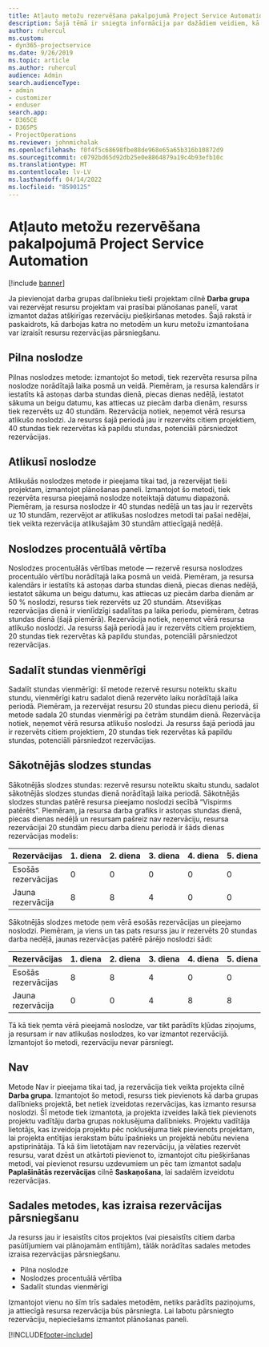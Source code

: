 ```yaml
---
title: Atļauto metožu rezervēšana pakalpojumā Project Service Automation
description: Šajā tēmā ir sniegta informācija par dažādiem veidiem, kā var rezervēt piešķīrumus.
author: ruhercul
ms.custom:
- dyn365-projectservice
ms.date: 9/26/2019
ms.topic: article
ms.author: ruhercul
audience: Admin
search.audienceType:
- admin
- customizer
- enduser
search.app:
- D365CE
- D365PS
- ProjectOperations
ms.reviewer: johnmichalak
ms.openlocfilehash: f0f4f5c68698fbe88de968e65a65b316b10872d9
ms.sourcegitcommit: c0792bd65d92db25e0e8864879a19c4b93efb10c
ms.translationtype: MT
ms.contentlocale: lv-LV
ms.lasthandoff: 04/14/2022
ms.locfileid: "8590125"
---
```

# <a name="booking-allocation-methods-in-project-service-automation"></a>Atļauto metožu rezervēšana pakalpojumā Project Service Automation

[!include [banner](../includes/psa-now-project-operations.md)]

Ja pievienojat darba grupas dalībnieku tieši projektam cilnē **Darba grupa** vai rezervējat resursu projektam vai prasībai plānošanas panelī, varat izmantot dažas atšķirīgas rezervāciju piešķiršanas metodes. Šajā rakstā ir paskaidrots, kā darbojas katra no metodēm un kuru metožu izmantošana var izraisīt resursu rezervācijas pārsniegšanu.

## <a name="full-capacity"></a>Pilna noslodze 
Pilnas noslodzes metode: izmantojot šo metodi, tiek rezervēta resursa pilna noslodze norādītajā laika posmā un veidā. Piemēram, ja resursa kalendārs ir iestatīts kā astoņas darba stundas dienā, piecas dienas nedēļā, iestatot sākuma un beigu datumu, kas attiecas uz piecām darba dienām, resurss tiek rezervēts uz 40 stundām. Rezervācija notiek, neņemot vērā resursa atlikušo noslodzi. Ja resurss šajā periodā jau ir rezervēts citiem projektiem, 40 stundas tiek rezervētas kā papildu stundas, potenciāli pārsniedzot rezervācijas.

## <a name="remaining-capacity"></a>Atlikusī noslodze
Atlikušās noslodzes metode ir pieejama tikai tad, ja rezervējat tieši projektam, izmantojot plānošanas paneli. Izmantojot šo metodi, tiek rezervēta resursa pieejamā noslodze noteiktajā datumu diapazonā. Piemēram, ja resursa noslodze ir 40 stundas nedēļā un tas jau ir rezervēts uz 10 stundām, rezervējot ar atlikušas noslodzes metodi tai pašai nedēļai, tiek veikta rezervācija atlikušajām 30 stundām attiecīgajā nedēļā.

## <a name="percentage-capacity"></a>Noslodzes procentuālā vērtība
Noslodzes procentuālās vērtības metode — rezervē resursa noslodzes procentuālo vērtību norādītajā laika posmā un veidā. Piemēram, ja resursa kalendārs ir iestatīts kā astoņas darba stundas dienā, piecas dienas nedēļā, iestatot sākuma un beigu datumu, kas attiecas uz piecām darba dienām ar 50 % noslodzi, resurss tiek rezervēts uz 20 stundām. Atsevišķas rezervācijas dienā ir vienlīdzīgi sadalītas pa laika periodu, piemēram, četras stundas dienā (šajā piemērā). Rezervācija notiek, neņemot vērā resursa atlikušo noslodzi. Ja resurss šajā periodā jau ir rezervēts citiem projektiem, 20 stundas tiek rezervētas kā papildu stundas, potenciāli pārsniedzot rezervācijas.

## <a name="evenly-distribute-hours"></a>Sadalīt stundas vienmērīgi
Sadalīt stundas vienmērīgi: šī metode rezervē resursu noteiktu skaitu stundu, vienmērīgi katru sadalot dienā rezervēto laiku norādītajā laika periodā. Piemēram, ja rezervējat resursu 20 stundas piecu dienu periodā, šī metode sadala 20 stundas vienmērīgi pa četrām stundām dienā. Rezervācija notiek, neņemot vērā resursa atlikušo noslodzi. Ja resurss šajā periodā jau ir rezervēts citiem projektiem, 20 stundas tiek rezervētas kā papildu stundas, potenciāli pārsniedzot rezervācijas.

## <a name="front-load-hours"></a>Sākotnējās slodzes stundas
Sākotnējās slodzes stundas: rezervē resursu noteiktu skaitu stundu, sadalot sākotnējās slodzes stundas dienā norādītajā laika periodā. Sākotnējās slodzes stundas patērē resursa pieejamo noslodzi secībā “Vispirms patērēts”. Piemēram, ja resursa darba grafiks ir astoņas stundas dienā, piecas dienas nedēļā un resursam pašreiz nav rezervāciju, resursa rezervācijai 20 stundām piecu darba dienu periodā ir šāds dienas rezervācijas modelis: 

|         Rezervācijas          |    1. diena    |    2. diena    |    3. diena    |    4. diena    |    5. diena    |    Kopsumma    |
|---------------------------|-------------|-------------|-------------|-------------|-------------|-------------|
|    Esošās rezervācijas    |    0        |    0        |    0        |    0        |    0        |    0        |
|    Jauna rezervācija          |    8        |    8        |    4        |    0        |    0        |    20       |

Sākotnējās slodzes metode ņem vērā esošās rezervācijas un pieejamo noslodzi. Piemēram, ja viens un tas pats resurss jau ir rezervēts 20 stundas darba nedēļā, jaunas rezervācijas patērē pārējo noslodzi šādi:

|   Rezervācijas          | 1. diena | 2. diena | 3. diena | 4. diena | 5. diena | Kopsumma |
|---------------------|-------|-------|-------|-------|-------|-------|
| Esošās rezervācijas | 8     | 8     | 4     | 0     | 0     | 20    |
| Jauna rezervācija       | 0     | 0     | 4     | 8     | 8     | 20    |

Tā kā tiek ņemta vērā pieejamā noslodze, var tikt parādīts kļūdas ziņojums, ja resursam ir nav atlikušas noslodzes, ko var izmantot rezervācijā. Izmantojot šo metodi, rezervāciju nevar pārsniegt.

## <a name="none"></a>Nav
Metode Nav ir pieejama tikai tad, ja rezervācija tiek veikta projekta cilnē **Darba grupa**. Izmantojot šo metodi, resurss tiek pievienots kā darba grupas dalībnieks projektā, bet netiek izveidotas rezervācijas, kas izmanto resursa noslodzi. Šī metode tiek izmantota, ja projekta izveides laikā tiek pievienots projektu vadītāju darba grupas noklusējuma dalībnieks. Projektu vadītāja lietotājs, kas izveidoja projektu pēc noklusējuma tiek pievienots projektam, lai projekta entītijas ierakstam būtu īpašnieks un projektā nebūtu neviena apstiprinātāja. Tā kā šim lietotājam nav rezervāciju, ja vēlaties rezervēt resursu, varat dzēst un atkārtoti pievienot to, izmantojot citu piešķiršanas metodi, vai pievienot resursu uzdevumiem un pēc tam izmantot sadaļu **Paplašinātās rezervācijas** cilnē **Saskaņošana**, lai sadalēm izveidotu rezervācijas.

## <a name="allocation-methods-that-lead-to-overbooking"></a>Sadales metodes, kas izraisa rezervācijas pārsniegšanu
Ja resurss jau ir iesaistīts citos projektos (vai piesaistīts citiem darba pasūtījumiem vai plānojamām entītijām), tālāk norādītas sadales metodes izraisa rezervācijas pārsniegšanu.

- Pilna noslodze
- Noslodzes procentuālā vērtība
- Sadalīt stundas vienmērīgi

Izmantojot vienu no šīm trīs sadales metodēm, netiks parādīts paziņojums, ja attiecīgā resursa rezervācija būs pārsniegta. Lai labotu pārsniegto rezervāciju, nepieciešams izmantot plānošanas paneli.


[!INCLUDE[footer-include](../includes/footer-banner.md)]
